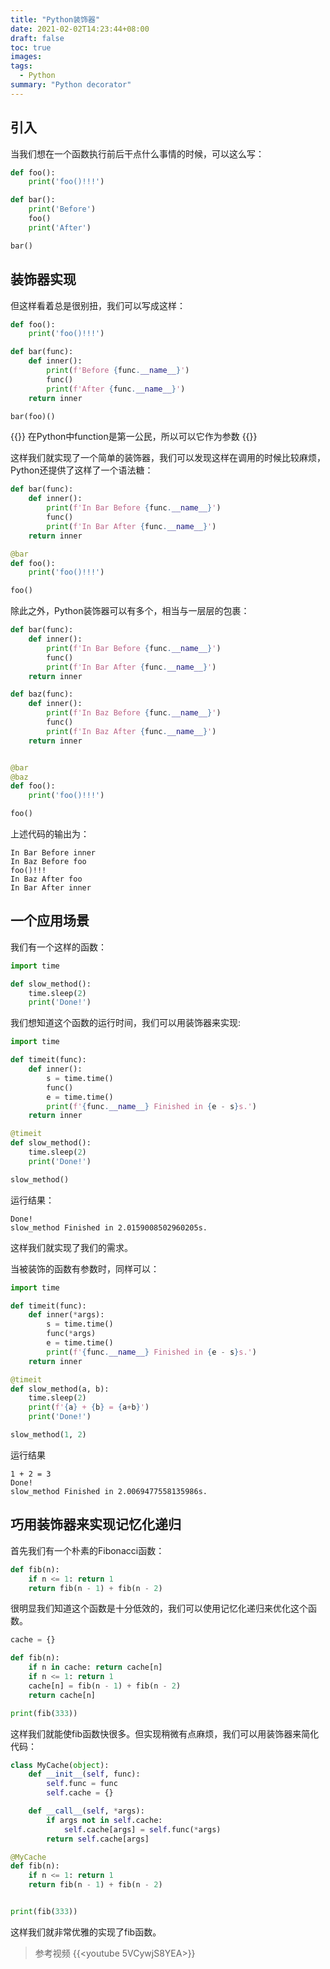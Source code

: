 ```yaml
---
title: "Python装饰器"
date: 2021-02-02T14:23:44+08:00
draft: false
toc: true
images:
tags:
  - Python
summary: "Python decorator"
---
```


## 引入

当我们想在一个函数执行前后干点什么事情的时候，可以这么写：

```python
def foo():
	print('foo()!!!')

def bar():
	print('Before')
	foo()
	print('After')

bar()
```

## 装饰器实现

但这样看着总是很别扭，我们可以写成这样：

```python
def foo():
	print('foo()!!!')

def bar(func):
	def inner():
		print(f'Before {func.__name__}')
		func()
		print(f'After {func.__name__}')
	return inner

bar(foo)()
```
{{<notice note>}}
在Python中function是第一公民，所以可以它作为参数
{{</notice>}}

这样我们就实现了一个简单的装饰器，我们可以发现这样在调用的时候比较麻烦，Python还提供了这样了一个语法糖：


```python
def bar(func):
	def inner():
		print(f'In Bar Before {func.__name__}')
		func()
		print(f'In Bar After {func.__name__}')
	return inner

@bar
def foo():
	print('foo()!!!')

foo()
```

除此之外，Python装饰器可以有多个，相当与一层层的包裹：

```python
def bar(func):
	def inner():
		print(f'In Bar Before {func.__name__}')
		func()
		print(f'In Bar After {func.__name__}')
	return inner

def baz(func):
	def inner():
		print(f'In Baz Before {func.__name__}')
		func()
		print(f'In Baz After {func.__name__}')
	return inner


@bar
@baz
def foo():
	print('foo()!!!')

foo()
```

上述代码的输出为：
```
In Bar Before inner
In Baz Before foo
foo()!!!
In Baz After foo
In Bar After inner
```

## 一个应用场景

我们有一个这样的函数：

```python
import time

def slow_method():
	time.sleep(2)
	print('Done!')
```

我们想知道这个函数的运行时间，我们可以用装饰器来实现:

```python
import time

def timeit(func):
	def inner():
		s = time.time()
		func()
		e = time.time()
		print(f'{func.__name__} Finished in {e - s}s.')
	return inner

@timeit
def slow_method():
	time.sleep(2)
	print('Done!')

slow_method()
```

运行结果：
```
Done!
slow_method Finished in 2.0159008502960205s.
```

这样我们就实现了我们的需求。

当被装饰的函数有参数时，同样可以：

```python
import time

def timeit(func):
	def inner(*args):
		s = time.time()
		func(*args)
		e = time.time()
		print(f'{func.__name__} Finished in {e - s}s.')
	return inner

@timeit
def slow_method(a, b):
	time.sleep(2)
	print(f'{a} + {b} = {a+b}')
	print('Done!')

slow_method(1, 2)
```

运行结果

```
1 + 2 = 3
Done!
slow_method Finished in 2.0069477558135986s.
```

## 巧用装饰器来实现记忆化递归

首先我们有一个朴素的Fibonacci函数：

```python
def fib(n):
	if n <= 1: return 1
	return fib(n - 1) + fib(n - 2)
```

很明显我们知道这个函数是十分低效的，我们可以使用记忆化递归来优化这个函数。

```python
cache = {}

def fib(n):
	if n in cache: return cache[n]
	if n <= 1: return 1
	cache[n] = fib(n - 1) + fib(n - 2)
	return cache[n]

print(fib(333))
```

这样我们就能使fib函数快很多。但实现稍微有点麻烦，我们可以用装饰器来简化代码：

```python
class MyCache(object):
	def __init__(self, func):
		self.func = func
		self.cache = {}

	def __call__(self, *args):
		if args not in self.cache:
			self.cache[args] = self.func(*args)
		return self.cache[args]

@MyCache
def fib(n):
	if n <= 1: return 1
	return fib(n - 1) + fib(n - 2)


print(fib(333))
```

这样我们就非常优雅的实现了fib函数。


>参考视频
>{{<youtube 5VCywjS8YEA>}}